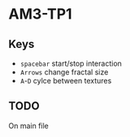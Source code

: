 # AM3-TP1

## Keys
 - `spacebar` start/stop interaction
 - `Arrows` change fractal size
 - `A`-`D` cylce between textures 

## TODO
On main file